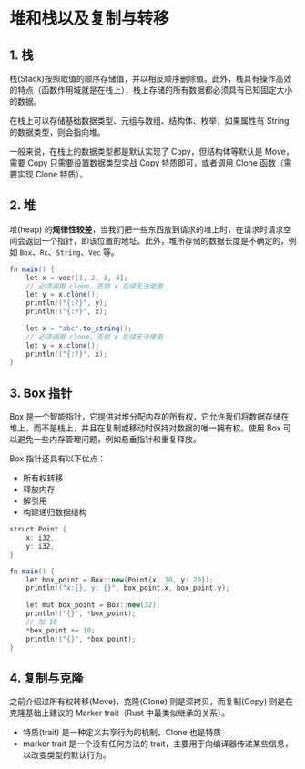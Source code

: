 # 堆和栈以及复制与转移

<show-structure depth="3"/>

## 1. 栈

栈(Stack)按照取值的顺序存储值，并以相反顺序删除值。此外，栈具有操作高效的特点（函数作用域就是在栈上），栈上存储的所有数据都必须具有已知固定大小的数据。

在栈上可以存储基础数据类型、元组与数组、结构体、枚举，如果属性有 String 的数据类型，则会指向堆。

一般来说，在栈上的数据类型都是默认实现了 Copy，但结构体等默认是 Move，需要 Copy 只需要设置数据类型实战 Copy 特质即可，或者调用 Clone 函数（需要实现 Clone 特质）。

## 2. 堆

堆(heap) 的**规律性较差**，当我们把一些东西放到请求的堆上时，在请求时请求空间会返回一个指针，即该位置的地址。此外，堆所存储的数据长度是不确定的，例如 `Box`、`Rc`、`String`、`Vec` 等。


```Scala
fn main() {
    let x = vec![1, 2, 3, 4];
    // 必须调用 clone，否则 x 后续无法使用
    let y = x.clone();
    println!("{:?}", y);
    println!("{:?}", x);
    
    let x = "abc".to_string();
    // 必须调用 clone，否则 x 后续无法使用
    let y = x.clone();
    println!("{:?}", x);
}
```


## 3. Box 指针

Box 是一个智能指针，它提供对堆分配内存的所有权，它允许我们将数据存储在堆上，而不是栈上，并且在复制或移动时保持对数据的唯一拥有权。使用 Box 可以避免一些内存管理问题，例如悬垂指针和重复释放。

Box 指针还具有以下优点：
- 所有权转移
- 释放内存
- 解引用
- 构建递归数据结构

```Scala
struct Point {
    x: i32,
    y: i32,
}

fn main() {
    let box_point = Box::new(Point{x: 10, y: 20});
    println!("x:{}, y: {}", box_point.x, box_point.y);
    
    let mut box_point = Box::new(32);
    println!("{}", *box_point);
    // 加 10
    *box_point += 10;
    println!("{}", *box_point);
}
```

## 4. 复制与克隆

之前介绍过所有权转移(Move)，克隆(Clone) 则是深拷贝，而复制(Copy) 则是在克隆基础上建议的 Marker trait（Rust 中最类似继承的关系）。
- 特质(trait) 是一种定义共享行为的机制，Clone 也是特质
- marker trait 是一个没有任何方法的 trait，主要用于向编译器传递某些信息，以改变类型的默认行为。



